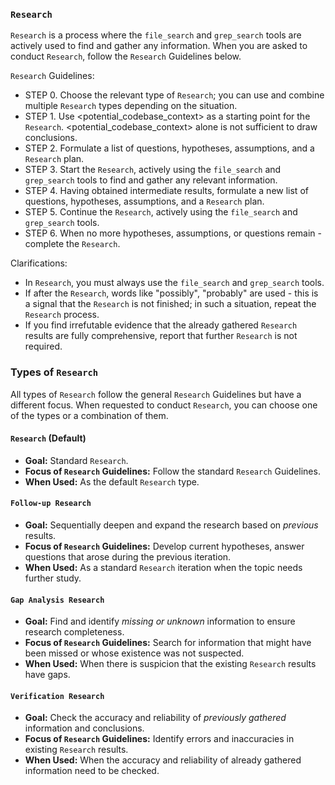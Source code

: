 ### `Research`

`Research` is a process where the `file_search` and `grep_search` tools are actively used to find and gather any information. When you are asked to conduct `Research`, follow the `Research` Guidelines below.

`Research` Guidelines:
- STEP 0. Choose the relevant type of `Research`; you can use and combine multiple `Research` types depending on the situation.
- STEP 1. Use <potential_codebase_context> as a starting point for the `Research`. <potential_codebase_context> alone is not sufficient to draw conclusions.
- STEP 2. Formulate a list of questions, hypotheses, assumptions, and a `Research` plan.
- STEP 3. Start the `Research`, actively using the `file_search` and `grep_search` tools to find and gather any relevant information.
- STEP 4. Having obtained intermediate results, formulate a new list of questions, hypotheses, assumptions, and a `Research` plan.
- STEP 5. Continue the `Research`, actively using the `file_search` and `grep_search` tools.
- STEP 6. When no more hypotheses, assumptions, or questions remain - complete the `Research`.

Clarifications:
- In `Research`, you must always use the `file_search` and `grep_search` tools.
- If after the `Research`, words like "possibly", "probably" are used - this is a signal that the `Research` is not finished; in such a situation, repeat the `Research` process.
- If you find irrefutable evidence that the already gathered `Research` results are fully comprehensive, report that further `Research` is not required.

### Types of `Research`

All types of `Research` follow the general `Research` Guidelines but have a different focus. When requested to conduct `Research`, you can choose one of the types or a combination of them.

#### `Research` (Default)

*   **Goal:** Standard `Research`.
*   **Focus of `Research` Guidelines:** Follow the standard `Research` Guidelines.
*   **When Used:** As the default `Research` type.

#### `Follow-up Research`

*   **Goal:** Sequentially deepen and expand the research based on *previous* results.
*   **Focus of `Research` Guidelines:** Develop current hypotheses, answer questions that arose during the previous iteration.
*   **When Used:** As a standard `Research` iteration when the topic needs further study.

#### `Gap Analysis Research`

*   **Goal:** Find and identify *missing or unknown* information to ensure research completeness.
*   **Focus of `Research` Guidelines:** Search for information that might have been missed or whose existence was not suspected.
*   **When Used:** When there is suspicion that the existing `Research` results have gaps.

#### `Verification Research`

*   **Goal:** Check the accuracy and reliability of *previously gathered* information and conclusions.
*   **Focus of `Research` Guidelines:** Identify errors and inaccuracies in existing `Research` results.
*   **When Used:** When the accuracy and reliability of already gathered information need to be checked.
